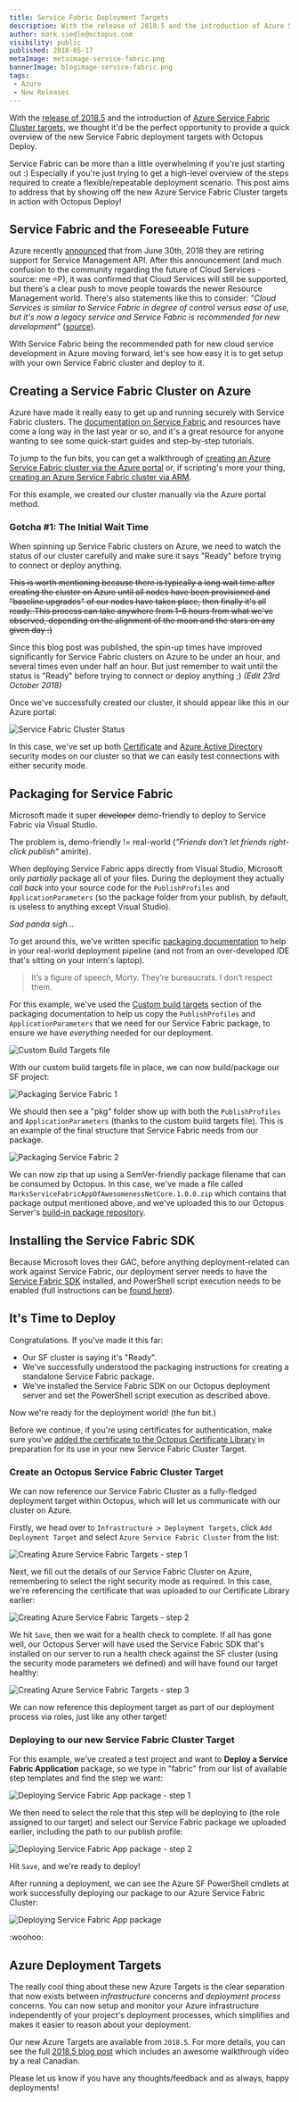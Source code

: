 ```yaml
---
title: Service Fabric Deployment Targets
description: With the release of 2018.5 and the introduction of Azure Service Fabric Cluster targets, we thought it'd be the perfect opportunity to provide a quick overview of the new Service Fabric deployment targets with Octopus Deploy.
author: mark.siedle@octopus.com
visibility: public
published: 2018-05-17
metaImage: metaimage-service-fabric.png
bannerImage: blogimage-service-fabric.png
tags:
 - Azure
 - New Releases
---
```


With the [release of 2018.5](https://octopus.com/blog/octopus-release-2018.5) and the introduction of [Azure Service Fabric Cluster targets](https://octopus.com/blog/paas-targets), we thought it'd be the perfect opportunity to provide a quick overview of the new Service Fabric deployment targets with Octopus Deploy.

Service Fabric can be more than a little overwhelming if you're just starting out :) Especially if you're just trying to get a high-level overview of the steps required to create a flexible/repeatable deployment scenario. This post aims to address that by showing off the new Azure Service Fabric Cluster targets in action with Octopus Deploy!

## Service Fabric and the Foreseeable Future

Azure recently [announced](https://blogs.msdn.microsoft.com/appserviceteam/2018/03/12/deprecating-service-management-apis-support-for-azure-app-services/) that from June 30th, 2018 they are retiring support for Service Management API. After this announcement (and much confusion to the community regarding the future of Cloud Services - source: me =P), it was confirmed that Cloud Services will still be supported, but there's a clear push to move people towards the newer Resource Management world. There's also statements like this to consider: _"Cloud Services is similar to Service Fabric in degree of control versus ease of use, but it's now a legacy service and Service Fabric is recommended for new development"_ ([source](https://docs.microsoft.com/en-us/azure/app-service/choose-web-site-cloud-service-vm)).

With Service Fabric being the recommended path for new cloud service development in Azure moving forward, let's see how easy it is to get setup with your own Service Fabric cluster and deploy to it.

## Creating a Service Fabric Cluster on Azure

Azure have made it really easy to get up and running securely with Service Fabric clusters. The [documentation on Service Fabric](https://docs.microsoft.com/en-us/azure/service-fabric/) and resources have come a long way in the last year or so, and it's a great resource for anyone wanting to see some quick-start guides and step-by-step tutorials.

To jump to the fun bits, you can get a walkthrough of [creating an Azure Service Fabric cluster via the Azure portal](https://docs.microsoft.com/en-us/azure/service-fabric/service-fabric-cluster-creation-via-portal) or, if scripting's more your thing, [creating an Azure Service Fabric cluster via ARM](https://docs.microsoft.com/en-us/azure/service-fabric/service-fabric-cluster-creation-via-arm).

For this example, we created our cluster manually via the Azure portal method.

### Gotcha #1: The Initial Wait Time

When spinning up Service Fabric clusters on Azure, we need to watch the status of our cluster carefully and make sure it says "Ready" before trying to connect or deploy anything.

<strike>This is worth mentioning because there is typically a long wait time after creating the cluster on Azure until all nodes have been provisioned and "baseline upgrades" of our nodes have taken place, then finally it's all ready. This process can take anywhere from 1-6 hours from what we've observed, depending on the alignment of the moon and the stars on any given day :)</strike>

Since this blog post was published, the spin-up times have improved significantly for Service Fabric clusters on Azure to be under an hour, and several times even under half an hour. But just remember to wait until the status is "Ready" before trying to connect or deploy anything ;) <i>(Edit 23rd October 2018)</i>

Once we've successfully created our cluster, it should appear like this in our Azure portal:

![Service Fabric Cluster Status](sf-cluster-status.png "width=500")

In this case, we've set up both [Certificate](https://octopus.com/docs/deploying-applications/azure-deployments/deploying-to-service-fabric/connecting-securely-with-client-certificates) and [Azure Active Directory](https://octopus.com/docs/deploying-applications/azure-deployments/deploying-to-service-fabric/connecting-securely-with-azure-active-directory) security modes on our cluster so that we can easily test connections with either security mode.

## Packaging for Service Fabric

Microsoft made it super <strike>developer</strike> demo-friendly to deploy to Service Fabric via Visual Studio.

The problem is, demo-friendly != real-world (_"Friends don't let friends right-click publish"_ amirite).

When deploying Service Fabric apps directly from Visual Studio, Microsoft only _partially_ package all of your files. During the deployment they actually _call back_ into your source code for the `PublishProfiles` and `ApplicationParameters` (so the package folder from your publish, by default, is useless to anything except Visual Studio).

_Sad panda sigh..._

To get around this, we've written specific [packaging documentation](https://octopus.com/docs/deploying-applications/azure-deployments/service-fabric/packaging) to help in your real-world deployment pipeline (and not from an over-developed IDE that's sitting on your intern's laptop).

> It’s a figure of speech, Morty. They’re bureaucrats. I don’t respect them.

For this example, we've used the [Custom build targets](https://octopus.com/docs/deploying-applications/azure-deployments/service-fabric/packaging#custom-build-targets) section of the packaging documentation to help us copy the `PublishProfiles` and `ApplicationParameters` that we need for our Service Fabric package, to ensure we have _everything_ needed for our deployment.

![Custom Build Targets file](sf-solution-targets.png "width=500")

With our custom build targets file in place, we can now build/package our SF project:

![Packaging Service Fabric 1](sf-package1.png "width=500")

We should then see a "pkg" folder show up with both the `PublishProfiles` and `ApplicationParameters` (thanks to the custom build targets file). This is an example of the final structure that Service Fabric needs from our package.

![Packaging Service Fabric 2](sf-package2.png "width=500")

We can now zip that up using a SemVer-friendly package filename that can be consumed by Octopus. In this case, we've made a file called `MarksServiceFabricAppOfAwesomenessNetCore.1.0.0.zip` which contains that package output mentioned above, and we've uploaded this to our Octopus Server's [build-in package repository](https://octopus.com/docs/packaging-applications/package-repositories/pushing-packages-to-the-built-in-repository).

## Installing the Service Fabric SDK

Because Microsoft loves their GAC, before anything deployment-related can work against Service Fabric, our deployment server needs to have the [Service Fabric SDK](https://g.octopushq.com/ServiceFabricSdkDownload) installed, and PowerShell script execution needs to be enabled (full instructions can be [found here](https://octopus.com/docs/deploying-applications/azure-deployments/deploying-to-service-fabric/deploying-a-package-to-a-service-fabric-cluster)).

## It's Time to Deploy

Congratulations. If you've made it this far:

- Our SF cluster is saying it's "Ready".
- We've successfully understood the packaging instructions for creating a standalone Service Fabric package.
- We've installed the Service Fabric SDK on our Octopus deployment server and set the PowerShell script execution as described above.

Now we're ready for the deployment world! (the fun bit.)

Before we continue, if you're using certificates for authentication, make sure you've [added the certificate to the Octopus Certificate Library](https://octopus.com/docs/deploying-applications/certificates/add-certificate) in preparation for its use in your new Service Fabric Cluster Target.

### Create an Octopus Service Fabric Cluster Target

We can now reference our Service Fabric Cluster as a fully-fledged deployment target within Octopus, which will let us communicate with our cluster on Azure.

Firstly, we head over to `Infrastructure > Deployment Targets`, click `Add Deployment Target` and select `Azure Service Fabric Cluster` from the list:

![Creating Azure Service Fabric Targets - step 1](sf-create-target1.png "width=500")

Next, we fill out the details of our Service Fabric Cluster on Azure, remembering to select the right security mode as required. In this case, we're referencing the certificate that was uploaded to our Certificate Library earlier:

![Creating Azure Service Fabric Targets - step 2](sf-create-target2a.png "width=500")

We hit `Save`, then we wait for a health check to complete. If all has gone well, our Octopus Server will have used the Service Fabric SDK that's installed on our server to run a health check against the SF cluster (using the security mode parameters we defined) and will have found our target healthy:

![Creating Azure Service Fabric Targets - step 3](sf-create-target3.png "width=500")

We can now reference this deployment target as part of our deployment process via roles, just like any other target!

### Deploying to our new Service Fabric Cluster Target

For this example, we've created a test project and want to **Deploy a Service Fabric Application** package, so we type in "fabric" from our list of available step templates and find the step we want:

![Deploying Service Fabric App package - step 1](sf-step1.png "width=500")

We then need to select the role that this step will be deploying to (the role assigned to our target) and select our Service Fabric package we uploaded earlier, including the path to our publish profile:

![Deploying Service Fabric App package - step 2](sf-step2.png "width=500")

Hit `Save`, and we're ready to deploy!

After running a deployment, we can see the Azure SF PowerShell cmdlets at work successfully deploying our package to our Azure Service Fabric Cluster:

![Deploying Service Fabric App package](sf-deploy.png "width=500")

:woohoo:

## Azure Deployment Targets

The really cool thing about these new Azure Targets is the clear separation that now exists between _infrastructure_ concerns and _deployment process_ concerns. You can now setup and monitor your Azure infrastructure independently of your project's deployment processes, which simplifies and makes it easier to reason about your deployment.

Our new Azure Targets are available from `2018.5`. For more details, you can see the full [2018.5 blog post](https://octopus.com/blog/octopus-release-2018.5) which includes an awesome walkthrough video by a real Canadian.

Please let us know if you have any thoughts/feedback and as always, happy deployments!
